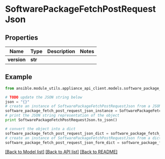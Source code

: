# SoftwarePackageFetchPostRequestJson


## Properties
Name | Type | Description | Notes
------------ | ------------- | ------------- | -------------
**version** | **str** |  | 

## Example

```python
from ansible.module_utils.appliance_api_client.models.software_package_fetch_post_request_json import SoftwarePackageFetchPostRequestJson

# TODO update the JSON string below
json = "{}"
# create an instance of SoftwarePackageFetchPostRequestJson from a JSON string
software_package_fetch_post_request_json_instance = SoftwarePackageFetchPostRequestJson.from_json(json)
# print the JSON string representation of the object
print SoftwarePackageFetchPostRequestJson.to_json()

# convert the object into a dict
software_package_fetch_post_request_json_dict = software_package_fetch_post_request_json_instance.to_dict()
# create an instance of SoftwarePackageFetchPostRequestJson from a dict
software_package_fetch_post_request_json_form_dict = software_package_fetch_post_request_json.from_dict(software_package_fetch_post_request_json_dict)
```
[[Back to Model list]](../README.md#documentation-for-models) [[Back to API list]](../README.md#documentation-for-api-endpoints) [[Back to README]](../README.md)



